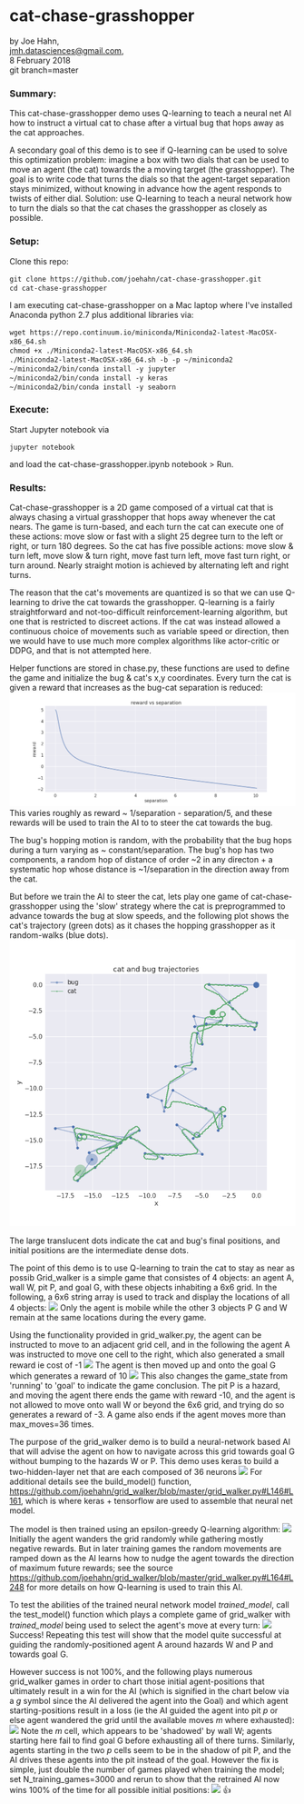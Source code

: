 # cat-chase-grasshopper

by Joe Hahn,<br />
jmh.datasciences@gmail.com,<br />
8 February 2018<br />
git branch=master


### Summary:
This cat-chase-grasshopper demo uses Q-learning to teach a neural net AI how to instruct
a virtual cat to chase after a virtual bug that hops away as the cat approaches.

A secondary goal of this demo is to see if Q-learning can be used to solve
this optimization problem: imagine a box with two dials that can be used
to move an agent (the cat) towards the a moving target (the grasshopper). The goal
is to write code that turns the dials so that the agent-target separation stays
minimized, without knowing in advance how the agent responds to twists of either
dial. Solution: use Q-learning to teach a neural network how to turn the dials so that
the cat chases the grasshopper as closely as possible.

### Setup:

Clone this repo:

    git clone https://github.com/joehahn/cat-chase-grasshopper.git
    cd cat-chase-grasshopper

I am executing cat-chase-grasshopper on a Mac laptop where I've installed
Anaconda python 2.7 plus additional libraries via:

    wget https://repo.continuum.io/miniconda/Miniconda2-latest-MacOSX-x86_64.sh
    chmod +x ./Miniconda2-latest-MacOSX-x86_64.sh
    ./Miniconda2-latest-MacOSX-x86_64.sh -b -p ~/miniconda2
    ~/miniconda2/bin/conda install -y jupyter
    ~/miniconda2/bin/conda install -y keras
    ~/miniconda2/bin/conda install -y seaborn

### Execute:

Start Jupyter notebook via

    jupyter notebook

and load the cat-chase-grasshopper.ipynb notebook > Run.

### Results:

Cat-chase-grasshopper is a 2D game composed of a virtual cat that is always chasing
a virtual grasshopper that hops away whenever the cat nears. The game is turn-based, and each
turn the cat can execute one of these actions: move slow or fast with a slight
25 degree turn to the left or right, or turn 180 degrees. So the cat has five possible
actions: move slow & turn left, move slow & turn right, move fast turn left, move fast
turn right, or turn around. Nearly straight motion is achieved by alternating
left and right turns.

The reason that the cat's movements are quantized is so that we can use Q-learning
to drive the cat towards the grasshopper. Q-learning is a fairly straightforward
and not-too-difficult reinforcement-learning algorithm, but one that is restricted
to discreet actions. If the cat was instead allowed a continuous choice of movements such as
variable speed or direction, then we would have to use much more complex algorithms
like actor-critic or DDPG, and that is not attempted here.
 
Helper functions are stored in chase.py, these functions are used to define
the game and initialize the bug & cat's x,y coordinates. Every turn the cat is given a
reward that increases as the bug-cat separation is reduced:
![](figs/reward_vs_separation.png)
This varies roughly as reward ~ 1/separation - separation/5, and these rewards will be used
to train the AI to to steer the cat towards the bug.

The bug's hopping motion is random, with the probability that the bug hops during a turn
varying as ~ constant/separation. The bug's hop has two components, a
random hop of distance of order ~2 in any directon + a systematic hop whose distance
is ~1/separation in the direction away from the cat.

But before we train the AI to steer the cat, lets play one game of cat-chase-grasshopper
using the 'slow' strategy where the cat is preprogrammed to advance towards the bug
at slow speeds, and the following plot shows the cat's trajectory (green dots)
as it chases the hopping grasshopper as it random-walks (blue dots).
![](figs/xy_slow.png)

The large translucent dots indicate the cat and bug's final positions, and initial
positions are the intermediate dense dots.
 

The point of this demo is to use
Q-learning to train the cat to stay as near as possib
Grid_walker is a simple game that consistes of 4 objects: an agent A, wall W, pit P, and goal G,
with these objects inhabiting a 6x6 grid. In the following, a 6x6 string array is used
to track and display the locations of all 4 objects:
![](figs/grid.png)
Only the agent is mobile while the other 3 objects P G and W remain at the same locations
during the every game.

Using the functionality provided in grid_walker.py, the agent can be instructed to move
to an adjacent grid cell, and in the following the agent A was
instructed to move one cell to the right, which also generated a small reward
ie cost of -1
![](figs/move.png)
The agent is then moved up and onto the goal G which generates a reward of 10
![](figs/goal.png)
This also changes the game_state from 'running' to 'goal' to indicate the game conclusion.
The pit P is a hazard, and moving the agent there ends the game with
reward -10, and the agent is not allowed to move onto wall W or beyond the 6x6 grid,
and trying do so generates a reward of -3. A game also ends if the agent moves
more than max_moves=36 times.

The purpose of the grid_walker demo is to build a neural-network based AI that will
advise the agent on how to navigate across this grid towards goal G without bumping to
the hazards W or P. This demo uses keras to build a two-hidden-layer net that are
each composed of 36 neurons
![](figs/net.png)
For additional details see the build_model() function,
https://github.com/joehahn/grid_walker/blob/master/grid_walker.py#L146#L161,
which is where keras + tensorflow are used to assemble that neural net model.

The model is then trained using an epsilon-greedy Q-learning algorithm:
![](figs/train.png)
Initially the agent wanders the grid randomly while gathering mostly negative rewards.
But in later training games the random movements are ramped down as the AI learns how to 
nudge the agent towards the direction of maximum future rewards; see the source
https://github.com/joehahn/grid_walker/blob/master/grid_walker.py#L164#L248
for more details on how Q-learning is used to train this AI.

To test the abilities of the
trained neural network model _trained\_model_, call the test_model() function
which plays a complete game of grid_walker with _trained\_model_ being used to select
the agent's move at every turn:
![](figs/test.png)
Success! Repeating this test will show that the model quite successful at
guiding the randomly-positioned agent A around hazards W and P and towards goal G.

However success is not 100%, and the following plays numerous grid_walker games
in order to chart those initial agent-positions that ultimately result in a win
for the AI (which is signified in the chart below via a _g_ symbol since the AI delivered
the agent into the Goal) and which
agent starting-positions result in a loss (ie the AI guided the agent into pit _p_ or else 
agent wandered the grid until the available moves _m_ where exhausted): 
![](figs/grid_test.png)
Note the _m_ cell, which appears to be 'shadowed' by wall W; agents starting here fail
to find goal G before exhausting all of there turns. Similarly, agents starting
in the two _p_ cells seem to be in the shadow of pit P, and the AI drives
these agents into the pit instead of the goal.
However the fix is simple, just double the number of games played when training
the model; set N_training_games=3000 and rerun to show that
the retrained AI now wins 100% of the time for all possible
initial positions:
![](figs/retrain.png)
:thumbsup:

